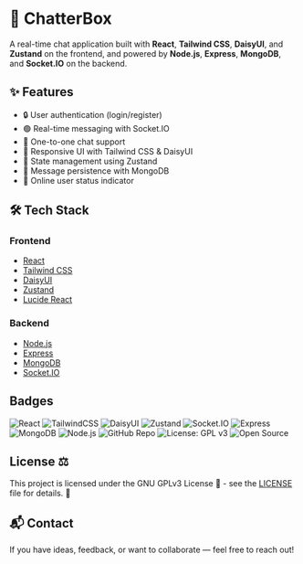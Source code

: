 # 💬 ChatterBox

A real-time chat application built with **React**, **Tailwind CSS**, **DaisyUI**, and **Zustand** on the frontend, and powered by **Node.js**, **Express**, **MongoDB**, and **Socket.IO** on the backend.

## ✨ Features

- 🔒 User authentication (login/register)
- 🟢 Real-time messaging with Socket.IO
- 👥 One-to-one chat support
- 📱 Responsive UI with Tailwind CSS & DaisyUI
- 🧠 State management using Zustand
- 💾 Message persistence with MongoDB
- 👀 Online user status indicator

## 🛠️ Tech Stack

### Frontend
- [React](https://reactjs.org/)
- [Tailwind CSS](https://tailwindcss.com/)
- [DaisyUI](https://daisyui.com/)
- [Zustand](https://zustand-demo.pmnd.rs/)
- [Lucide React](https://lucide.dev/guide/packages/lucide-react)

### Backend
- [Node.js](https://nodejs.org/)
- [Express](https://expressjs.com/)
- [MongoDB](https://www.mongodb.com/)
- [Socket.IO](https://socket.io/)

## Badges

![React](https://img.shields.io/badge/React-20232A?style=for-the-badge&logo=react&logoColor=61DAFB)
![TailwindCSS](https://img.shields.io/badge/TailwindCSS-38B2AC?style=for-the-badge&logo=tailwind-css&logoColor=white)
![DaisyUI](https://img.shields.io/badge/DaisyUI-%236B46C1?style=for-the-badge&logo=daisyui&logoColor=white)
![Zustand](https://img.shields.io/badge/Zustand-2C2C2C?style=for-the-badge&logo=zustand&logoColor=white)
![Socket.IO](https://img.shields.io/badge/Socket.IO-black?style=for-the-badge&logo=socket.io&logoColor=white)
![Express](https://img.shields.io/badge/Express.js-404D59?style=for-the-badge)
![MongoDB](https://img.shields.io/badge/MongoDB-4EA94B?style=for-the-badge&logo=mongodb&logoColor=white)
![Node.js](https://img.shields.io/badge/Node.js-339933?style=for-the-badge&logo=nodedotjs&logoColor=white)
![GitHub Repo](https://img.shields.io/badge/Repo-ChatApp-181717?style=for-the-badge&logo=github)
![License: GPL v3](https://img.shields.io/badge/License-GPLv3-blue?style=for-the-badge&logo=gnu)
![Open Source](https://img.shields.io/badge/Open%20Source-%E2%9D%A4-red?style=for-the-badge)   

## License ⚖️
This project is licensed under the GNU GPLv3 License 📝 - see the [LICENSE](LICENSE) file for details. 📂

## 📬 Contact
If you have ideas, feedback, or want to collaborate — feel free to reach out!


